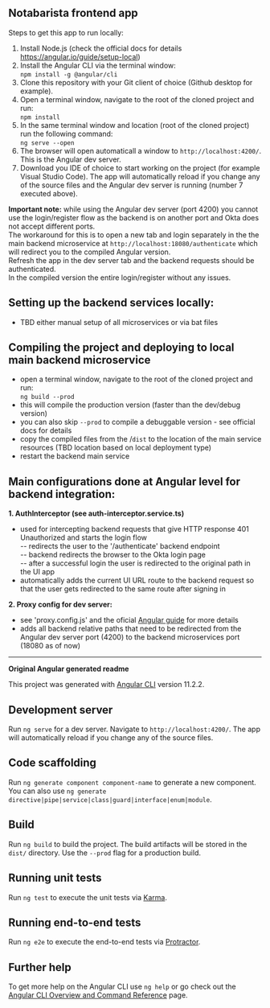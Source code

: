 ## Notabarista frontend app

Steps to get this app to run locally:
1. Install Node.js (check the official docs for details https://angular.io/guide/setup-local)
2. Install the Angular CLI via the terminal window:\
`npm install -g @angular/cli`
4. Clone this repository with your Git client of choice (Github desktop for example).
5. Open a terminal window, navigate to the root of the cloned project and run:\
`npm install`
7. In the same terminal window and location (root of the cloned project) run the following command:\
`ng serve --open`
9. The browser will open automaticall a window to `http://localhost:4200/`. This is the Angular dev server.
10. Download you IDE of choice to start working on the project (for example Visual Studio Code). The app will automatically reload if you change any of the source files and the Angular dev server is running (number 7 executed above).

**Important note:** while using the Angular dev server (port 4200) you cannot use the login/register flow as the backend is on another port and Okta does not accept different ports.\
The workaround for this is to open a new tab and login separately in the the main backend microservice at `http://localhost:18080/authenticate` which will redirect you to the compiled Angular version.\
Refresh the app in the dev server tab and the backend requests should be authenticated.\
In the compiled version the entire login/register without any issues.

## Setting up the backend services locally:
- TBD either manual setup of all microservices or via bat files

## Compiling the project and deploying to local main backend microservice
- open a terminal window, navigate to the root of the cloned project and run:\
`ng build --prod`
- this will compile the production version (faster than the dev/debug version)
- you can also skip `--prod` to compile a debuggable version - see official docs for details
- copy the compiled files from the <project root path>/`dist` to the location of the main service resources (TBD location based on local deployment type)
- restart the backend main service

## Main configurations done at Angular level for backend integration:
**1. AuthInterceptor (see auth-interceptor.service.ts)**
- used for intercepting backend requests that give HTTP response 401 Unauthorized and starts the login flow\
  -- redirects the user to the '/authenticate' backend endpoint\
  -- backend redirects the browser to the Okta login page\
  -- after a successful login the user is redirected to the original path in the UI app
- automatically adds the current UI URL route to the backend request so that the user gets redirected to the same route after signing in

**2. Proxy config for dev server:**
- see 'proxy.config.js' and the oficial [Angular guide](https://angular.io/guide/build#proxying-to-a-backend-server) for more details
- adds all backend relative paths that need to be redirected from the Angular dev server port (4200) to the backend microservices port (18080 as of now)

--- 
**Original Angular generated readme**

This project was generated with [Angular CLI](https://github.com/angular/angular-cli) version 11.2.2.

## Development server

Run `ng serve` for a dev server. Navigate to `http://localhost:4200/`. The app will automatically reload if you change any of the source files.

## Code scaffolding

Run `ng generate component component-name` to generate a new component. You can also use `ng generate directive|pipe|service|class|guard|interface|enum|module`.

## Build

Run `ng build` to build the project. The build artifacts will be stored in the `dist/` directory. Use the `--prod` flag for a production build.

## Running unit tests

Run `ng test` to execute the unit tests via [Karma](https://karma-runner.github.io).

## Running end-to-end tests

Run `ng e2e` to execute the end-to-end tests via [Protractor](http://www.protractortest.org/).

## Further help

To get more help on the Angular CLI use `ng help` or go check out the [Angular CLI Overview and Command Reference](https://angular.io/cli) page.
